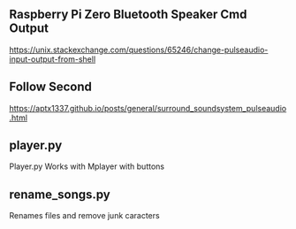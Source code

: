 ## Raspberry Pi Zero Bluetooth Speaker Cmd Output

https://unix.stackexchange.com/questions/65246/change-pulseaudio-input-output-from-shell
## Follow Second
https://aptx1337.github.io/posts/general/surround_soundsystem_pulseaudio.html

## player.py
Player.py Works with Mplayer with buttons

## rename_songs.py 
Renames files and remove junk caracters
